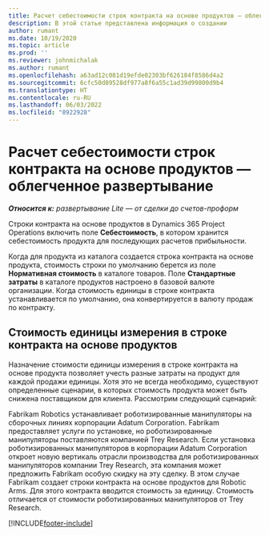 ```yaml
---
title: Расчет себестоимости строк контракта на основе продуктов — облегченное развертывание
description: В этой статье представлена информация о создании
author: rumant
ms.date: 10/19/2020
ms.topic: article
ms.prod: ''
ms.reviewer: johnmichalak
ms.author: rumant
ms.openlocfilehash: a63ad12c081d19efde02303bf626184f8586d4a2
ms.sourcegitcommit: 6cfc50d89528df977a8f6a55c1ad39d99800d9b4
ms.translationtype: HT
ms.contentlocale: ru-RU
ms.lasthandoff: 06/03/2022
ms.locfileid: "8922928"
---
```

# <a name="cost-product-based-contract-lines---lite"></a>Расчет себестоимости строк контракта на основе продуктов — облегченное развертывание

_**Относится к:** развертывание Lite — от сделки до счетов-проформ_


Строки контракта на основе продуктов в Dynamics 365 Project Operations включить поле **Себестоимость**, в котором хранится себестоимость продукта для последующих расчетов прибыльности.

Когда для продукта из каталога создается строка контракта на основе продукта, стоимость строки по умолчанию берется из поле **Нормативная стоимость** в каталоге товаров. Поле **Стандартные затраты** в каталоге продуктов настроено в базовой валюте организации. Когда стоимость единицы в строке контракта устанавливается по умолчанию, она конвертируется в валюту продаж по контракту.

## <a name="unit-cost-on-a-product-based-contract-line"></a>Стоимость единицы измерения в строке контракта на основе продуктов

Назначение стоимости единицы измерения в строке контракта на основе продукта позволяет учесть разные затраты на продукт для каждой продажи единицы. Хотя это не всегда необходимо, существуют определенные сценарии, в которых стоимость продукта может быть снижена поставщиком для клиента. Рассмотрим следующий сценарий:

Fabrikam Robotics устанавливает роботизированные манипуляторы на сборочных линиях корпорации Adatum Corporation. Fabrikam предоставляет услуги по установке, но роботизированные манипуляторы поставляются компанией Trey Research. Если установка роботизированных манипуляторов в корпорации Adatum Corporation откроет новую вертикаль отрасли производства для роботизированных манипуляторов компании Trey Research, эта компания может предложить Fabrikam особую скидку на эту сделку. В этом случае Fabrikam создает строки контракта на основе продуктов для Robotic Arms. Для этого контракта вводится стоимость за единицу. Стоимость отличается от стоимости роботизированных манипуляторов от Trey Research.


[!INCLUDE[footer-include](../../includes/footer-banner.md)]
